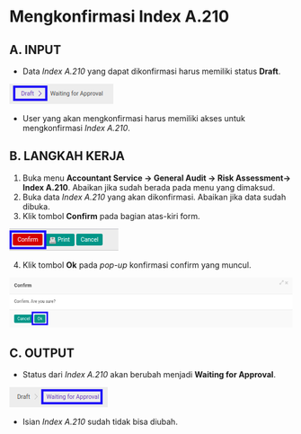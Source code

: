 # Mengkonfirmasi Index A.210

## A. INPUT

* Data *Index A.210* yang dapat dikonfirmasi harus memiliki status **Draft**.

![](../../../img/index-a210/status-draft.png)

* User yang akan mengkonfirmasi harus memiliki akses untuk mengkonfirmasi *Index A.210*.

## B. LANGKAH KERJA

1. Buka menu **Accountant Service -> General Audit -> Risk Assessment-> Index A.210**. Abaikan jika sudah berada pada menu yang dimaksud.
2. Buka data *Index A.210* yang akan dikonfirmasi. Abaikan jika data sudah dibuka.
3. Klik tombol **Confirm** pada bagian atas-kiri form.

![](../../../img/index-a210/tombol-confirm.png)

4. Klik tombol **Ok** pada *pop-up* konfirmasi confirm yang muncul.

![](../../../img/index-a210/pop-up-konfirmasi-confirm.png)

## C. OUTPUT

* Status dari *Index A.210* akan berubah menjadi **Waiting for Approval**.

![](../../../img/index-a210/status-waiting-for-approval.png)

* Isian *Index A.210* sudah tidak bisa diubah.
